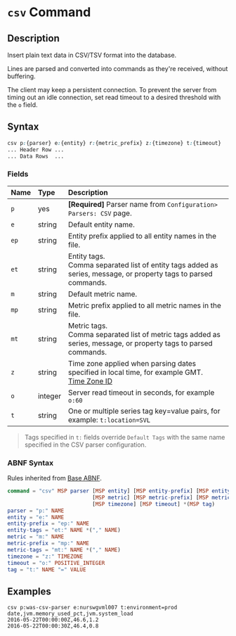 # `csv` Command

## Description

Insert plain text data in CSV/TSV format into the database.

Lines are parsed and converted into commands as they're received, without buffering.

The client may keep a persistent connection. To prevent the server from timing out an idle connection, set read timeout to a desired threshold with the `o` field.

## Syntax

```css
csv p:{parser} e:{entity} r:{metric_prefix} z:{timezone} t:{timeout}
... Header Row ...
... Data Rows  ...
```

### Fields

| **Name** | **Type** | **Description** |
|:---|:---|:---|
| `p`         | yes          | **[Required]** Parser name from `Configuration> Parsers: CSV` page. |
| `e`         | string       | Default entity name. |
| `ep`        | string       | Entity prefix applied to all entity names in the file. |
| `et`        | string       | Entity tags.<br>Comma separated list of entity tags added as series, message, or property tags to parsed commands. |
| `m`         | string       | Default metric name. |
| `mp`        | string       | Metric prefix applied to all metric names in the file. |
| `mt`        | string       | Metric tags.<br>Comma separated list of metric tags added as series, message, or property tags to parsed commands. |
| `z`         | string       | Time zone applied when parsing dates specified in local time, for example GMT.<br>[Time Zone ID](../../shared/timezone-abnf.md)  |
| `o`         | integer      | Server read timeout in seconds, for example `o:60` |
| `t`         | string       | One or multiple series tag key=value pairs, for example: `t:location=SVL` |

> Tags specified in `t:` fields override `Default Tags` with the same name specified in the CSV parser configuration.

### ABNF Syntax

Rules inherited from [Base ABNF](base-abnf.md).

```elm
command = "csv" MSP parser [MSP entity] [MSP entity-prefix] [MSP entity-tags]
                           [MSP metric] [MSP metric-prefix] [MSP metric-tags]
                           [MSP timezone] [MSP timeout] *(MSP tag)
parser = "p:" NAME
entity = "e:" NAME
entity-prefix = "ep:" NAME
entity-tags = "et:" NAME *("," NAME)
metric = "m:" NAME
metric-prefix = "mp:" NAME
metric-tags = "mt:" NAME *("," NAME)
timezone = "z:" TIMEZONE
timeout = "o:" POSITIVE_INTEGER
tag = "t:" NAME "=" VALUE
```

## Examples

```ls
csv p:was-csv-parser e:nurswgvml007 t:environment=prod
date,jvm.memory_used_pct,jvm.system_load
2016-05-22T00:00:00Z,46.6,1.2
2016-05-22T00:00:30Z,46.4,0.8
```
